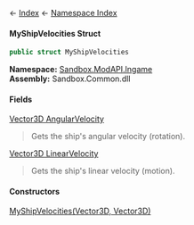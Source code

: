 ← [Index](Api-Index) ← [Namespace Index](Namespace-Index)

#### MyShipVelocities Struct

```csharp
public struct MyShipVelocities
```

**Namespace:** [Sandbox.ModAPI.Ingame](Sandbox.ModAPI.Ingame)  
**Assembly:** Sandbox.Common.dll

#### Fields

[Vector3D AngularVelocity](Sandbox.ModAPI.Ingame.MyShipVelocities.AngularVelocity)

> Gets the ship's angular velocity (rotation).

[Vector3D LinearVelocity](Sandbox.ModAPI.Ingame.MyShipVelocities.LinearVelocity)

> Gets the ship's linear velocity (motion).

#### Constructors

[MyShipVelocities(Vector3D, Vector3D)](Sandbox.ModAPI.Ingame.MyShipVelocities..ctor)

> 

